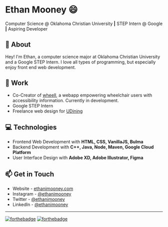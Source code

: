 # Ethan Mooney :smile:
Computer Science @ Oklahoma Christian University **|** STEP Intern @ Google **|** Aspiring Developer

## :raising_hand: About
Hey! I'm Ethan, a computer science major at Oklahoma Christian University and a Google STEP Intern. I love all types of programming, but especially enjoy front end web development.

## :pencil: Work
- Co-Creator of [wheell](https://wheell.appspot.com/), a webapp empowering wheelchair users with accessibility information. Currently in development.
- Google STEP Intern
- Freelance web design for [UDining](https://www.udining.com)

## :computer: Technologies
- Frontend Web Development with **HTML, CSS, VanillaJS, Bulma**
- Backend Development with **C++, Java, Node, Maven, Google Cloud Platform**
- User Interface Design with **Adobe XD, Adobe Illustrator, Figma**

## :mailbox: Get in Touch
- Website - [ethanimooney.com](https://www.ethanimooney.com/)
- Instagram - [@ethanimooney](https://www.instagram.com/ethanimooney)
- Twitter - [@ethanimooney](https://www/twitter.com/ethanimooney)
- LinkedIn - [@ethanimooney](https://www.linkedin.com/in/ethanimooney)
---
[![forthebadge](https://forthebadge.com/images/badges/gluten-free.svg)](https://forthebadge.com)
[![forthebadge](https://forthebadge.com/images/badges/contains-cat-gifs.svg)](https://forthebadge.com)
